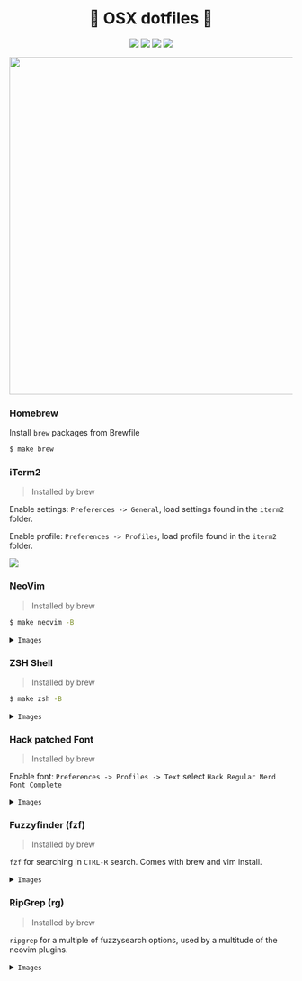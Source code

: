 <p align="center">
  <h1 align="center"> OSX dotfiles </h1>
  <p align="center">
    <img src="https://badgen.net/github/last-commit/smithpeder/dotfiles" />
    <img src="https://pedersmith.visualstudio.com/dotfiles/_apis/build/status/SmithPeder.dotfiles?branchName=azure" />
    <img src="https://badgen.net//badge/license/MIT/blue" />
    <img src="https://img.shields.io/github/repo-size/smithpeder/dotfiles?color=gree&label=size" />
  </p>
    <p align="center">
      <img src="https://i.imgur.com/tWN6X6W.png" width="600px" />
    </p>
</p>

### Homebrew

Install `brew` packages from Brewfile

```sh
$ make brew
```

### iTerm2

> Installed by brew

Enable settings: `Preferences -> General`, load settings found in the `iterm2` folder.

Enable profile: `Preferences -> Profiles`, load profile found in the `iterm2` folder.

<img src="https://i.imgur.com/GzJp8GW.png" />

### NeoVim

> Installed by brew

```sh
$ make neovim -B
```

<details><summary><code>Images</code></summary>
<p>
<img src="https://i.imgur.com/vtXiHQ0.png" />
</p>
</details>

### ZSH Shell

> Installed by brew

```sh
$ make zsh -B
```

<details><summary><code>Images</code></summary>
<p>
<img src="https://i.imgur.com/Qnz3IZG.png" />
</p>
</details>

### Hack patched Font

> Installed by brew

Enable font: `Preferences -> Profiles -> Text` select `Hack Regular Nerd Font Complete`

<details><summary><code>Images</code></summary>
<p>
<img src="https://www.nerdfonts.com/assets/img/sankey-glyphs-combined-diagram.png" />
</p>
</details>

### Fuzzyfinder (fzf)

> Installed by brew

`fzf` for searching in `CTRL-R` search. Comes with brew and vim install.

<details><summary><code>Images</code></summary>
<p>
<img src="https://i.imgur.com/L35rILr.png" />
</p>
</details>

### RipGrep (rg)

> Installed by brew

`ripgrep` for a multiple of fuzzysearch options, used by a multitude of the neovim plugins.

<details><summary><code>Images</code></summary>
<p>
Search for files
<img src="https://i.imgur.com/tK6x229.png" />
Regex search for text inside files
<img src="https://i.imgur.com/u9TME6X.png" />
Search after buffers
<img src="https://i.imgur.com/kHaAbi1.png" />
Search for yanks
<img src="https://i.imgur.com/m9KFtzA.png" />
Search for commands
<img src="https://i.imgur.com/05I8ER3.png" />
</p>
</details>
